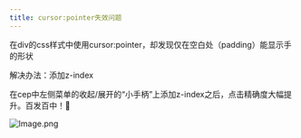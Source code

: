 ```yaml
---
title: cursor:pointer失效问题
---
```


在div的css样式中使用cursor:pointer，却发现仅在空白处（padding）能显示手的形状

解决办法：添加z-index

在cep中左侧菜单的收起/展开的“小手柄”上添加z-index之后，点击精确度大幅提升。百发百中！🎯

![Image.png](https://res.craft.do/user/full/3242453e-de37-8f58-f82c-0e73b3c97098/doc/862A328B-7AB4-45B3-B838-5F5C6B81B872/D6D7BB16-9887-420E-B452-0CC767455D5C_2/iC4uXx7KLBpieRQ8jqiLhLq27ZfkML0zjVYvrc7MGDMz/Image.png)


